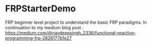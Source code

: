 # FRPStarterDemo
FRP beginner level project to understand the basic FRP paradigms.
In continuation to my medium blog post :
https://medium.com/@navdeepsingh_2336/functional-reactive-programming-frp-2826177b1e27
